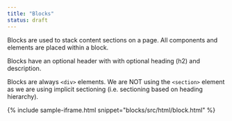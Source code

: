 ```yaml
---
title: "Blocks"
status: draft
---
```

Blocks are used to stack content sections on a page. All components and elements are placed within a block.

Blocks have an optional header with with optional heading (h2) and description.

Blocks are always <code>&lt;div&gt;</code> elements. We are NOT using the <code>&lt;section&gt;</code> element as we are using implicit sectioning (i.e. sectioning based on heading hierarchy).

{% include sample-iframe.html snippet="blocks/src/html/block.html" %}
